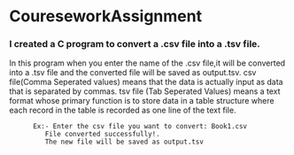 # CoureseworkAssignment
### I created a C program to convert a .csv file into a .tsv file.
In this program when you enter the name of the .csv file,it will be converted into a .tsv file and the converted file will be saved as output.tsv.
csv file(Comma Seperated values) means that the data is actually input as data that is separated by commas.
tsv file (Tab Seperated Values) means a text format whose primary function is to store data in a table structure where each record in the table is recorded as one line of the text file.
  
          Ex:- Enter the csv file you want to convert: Book1.csv
             File converted successfully!.
             The new file will be saved as output.tsv
